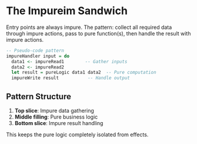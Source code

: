 # The Impureim Sandwich

Entry points are always impure. The pattern: collect all required data through impure actions, pass to pure function(s), then handle the result with impure actions.

```haskell
-- Pseudo-code pattern
impureHandler input = do
  data1 <- impureRead1        -- Gather inputs
  data2 <- impureRead2
  let result = pureLogic data1 data2  -- Pure computation
  impureWrite result           -- Handle output
```

## Pattern Structure

1. **Top slice**: Impure data gathering
2. **Middle filling**: Pure business logic
3. **Bottom slice**: Impure result handling

This keeps the pure logic completely isolated from effects.